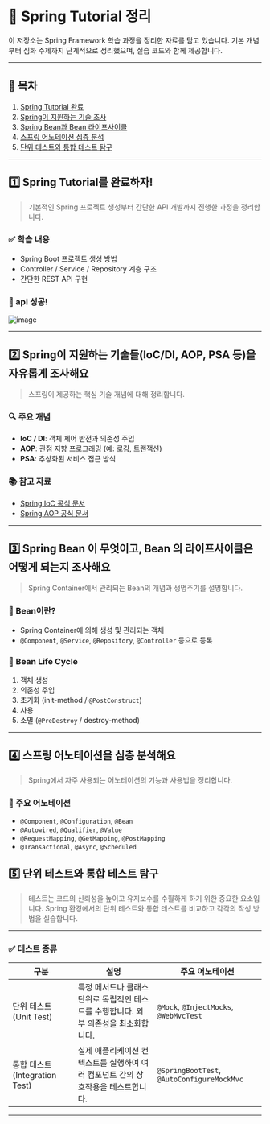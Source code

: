 # 🌱 Spring Tutorial 정리

이 저장소는 Spring Framework 학습 과정을 정리한 자료를 담고 있습니다. 기본 개념부터 심화 주제까지 단계적으로 정리했으며, 실습 코드와 함께 제공합니다.

---

## 📌 목차

1. [Spring Tutorial 완료](#1️⃣-spring-tutorial를-완료하자)
2. [Spring이 지원하는 기술 조사](#2️⃣-spring이-지원하는-기술들이ocdi-aop-psa-등을-자유롭게-조사해요)
3. [Spring Bean과 Bean 라이프사이클](#3️⃣-spring-bean-이-무엇이고-bean-의-라이프사이클은-어떻게-되는지-조사해요)
4. [스프링 어노테이션 심층 분석](#4️⃣-스프링-어노테이션을-심층-분석해요)
5. [단위 테스트와 통합 테스트 탐구](#5️⃣-단위-테스트와-통합-테스트-탐구)

---

## 1️⃣ Spring Tutorial를 완료하자!

> 기본적인 Spring 프로젝트 생성부터 간단한 API 개발까지 진행한 과정을 정리합니다.

### ✅ 학습 내용
- Spring Boot 프로젝트 생성 방법
- Controller / Service / Repository 계층 구조
- 간단한 REST API 구현

### 📁 api 성공!
![image](https://github.com/user-attachments/assets/72bce027-ce17-4658-988a-379025360452)


---

## 2️⃣ Spring이 지원하는 기술들(IoC/DI, AOP, PSA 등)을 자유롭게 조사해요

> 스프링이 제공하는 핵심 기술 개념에 대해 정리합니다.

### 🔍 주요 개념
- **IoC / DI**: 객체 제어 반전과 의존성 주입
- **AOP**: 관점 지향 프로그래밍 (예: 로깅, 트랜잭션)
- **PSA**: 추상화된 서비스 접근 방식

### 📚 참고 자료
- [Spring IoC 공식 문서](https://docs.spring.io/spring-framework/docs/current/reference/html/core.html#beans)
- [Spring AOP 공식 문서](https://docs.spring.io/spring-framework/docs/current/reference/html/core.html#aop)

---

## 3️⃣ Spring Bean 이 무엇이고, Bean 의 라이프사이클은 어떻게 되는지 조사해요

> Spring Container에서 관리되는 Bean의 개념과 생명주기를 설명합니다.

### 🧬 Bean이란?
- Spring Container에 의해 생성 및 관리되는 객체
- `@Component`, `@Service`, `@Repository`, `@Controller` 등으로 등록

### 🔄 Bean Life Cycle
1. 객체 생성
2. 의존성 주입
3. 초기화 (init-method / `@PostConstruct`)
4. 사용
5. 소멸 (`@PreDestroy` / destroy-method)

---

## 4️⃣ 스프링 어노테이션을 심층 분석해요

> Spring에서 자주 사용되는 어노테이션의 기능과 사용법을 정리합니다.

### 📌 주요 어노테이션
- `@Component`, `@Configuration`, `@Bean`
- `@Autowired`, `@Qualifier`, `@Value`
- `@RequestMapping`, `@GetMapping`, `@PostMapping`
- `@Transactional`, `@Async`, `@Scheduled`


## 5️⃣ 단위 테스트와 통합 테스트 탐구

> 테스트는 코드의 신뢰성을 높이고 유지보수를 수월하게 하기 위한 중요한 요소입니다. Spring 환경에서의 단위 테스트와 통합 테스트를 비교하고 각각의 작성 방법을 실습합니다.

---

### ✅ 테스트 종류

| 구분 | 설명 | 주요 어노테이션 |
|------|------|----------------|
| 단위 테스트 (Unit Test) | 특정 메서드나 클래스 단위로 독립적인 테스트를 수행합니다. 외부 의존성을 최소화합니다. | `@Mock`, `@InjectMocks`, `@WebMvcTest` |
| 통합 테스트 (Integration Test) | 실제 애플리케이션 컨텍스트를 실행하여 여러 컴포넌트 간의 상호작용을 테스트합니다. | `@SpringBootTest`, `@AutoConfigureMockMvc` |

---

